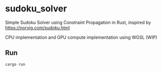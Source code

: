 sudoku_solver
===
Simple Sudoku Solver using Constraint Propagation in Rust, inspired by https://norvig.com/sudoku.html

CPU implementation and GPU compute implementation using WGSL (WIP)

Run
---
`cargo run`
